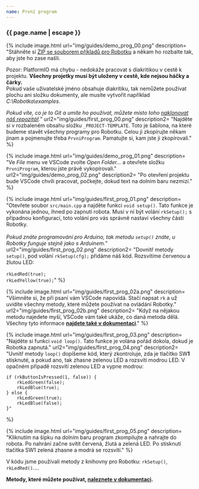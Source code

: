 ```yaml
---
name: První program
---
```


### {{ page.name | escape }}

{% include image.html
    url="img/guides/demo_prog_00.png"
    description=
        "Stáhněte si [ZIP se souborem příkladů pro Robotku](https://github.com/RoboticsBrno/roboruka-examples/archive/stable.zip)
        a někam ho rozbalte tak, aby jste ho zase našli.

<div class=\"alert\">Pozor: PlatformIO má chybu - nedokáže pracovat s diakritikou v cestě k projektu. <b>Všechny projetky musí být uloženy v cestě, kde nejsou háčky a čárky.</b><br>
Pokud vaše uživatelské jméno obsahuje diakritiku, tak nemůžete používat plochu ani složku dokumenty, ale musíte vytvořit například <i>C:\Robotka\examples</i>.</div>

_Pokud víte, co je to Git a umíte ho používat, můžete místo toho [naklonovat náš repozitář](https://github.com/RoboticsBrno/roboruka-examples)._"
    url2="img/guides/first_prog_00.png"
    description2=
        "Najděte si v rozbaleném obsahu složku `_PROJECT-TEMPLATE`. Toto je šablona, na které budeme stavět
        všechny programy pro Robotku. Celou ji zkopírujte někam jinam a pojmenujte třeba `PrvniProgram`.
        Pamatujte si, kam jste ji zkopírovali."
 %}

{% include image.html
    url="img/guides/demo_prog_01.png"
    description=
        "Ve _File_ menu ve VSCode zvolte _Open Folder..._ a otevřete složku `PrvniProgram`, kterou jste právě vykopírovali."
    url2="img/guides/demo_prog_02.png"
    description2=
        "Po otevření projektu bude VSCode chvíli pracovat, počkejte, dokud text na dolním baru nezmizí."
 %}


{% include image.html
    url="img/guides/first_prog_01.png"
    description=
        "Otevřete soubor `src/main.cpp` a najděte funkci `void setup()`. Tato funkce je vykonána jednou, ihned po zapnutí robota.
        Musí v ní být volání `rkSetup();` s případnou konfigurací, toto volání pro vás správně nastaví všechny části Robotky.
        <br/><br/>
        _Pokud znáte programování pro Arduino, tak metodu `setup()` znáte, u Robotky funguje stejně jako s Arduinem._"
    url2="img/guides/first_prog_02.png"
    description2=
        "Dovnitř metody `setup()`, pod volání `rkSetup(cfg);` přidáme náš kód. Rozsvítíme červenou a žlutou LED:<br/><br/>
        `rkLedRed(true);`<br/>
        `rkLedYellow(true);`"
 %}

 {% include image.html
    url="img/guides/first_prog_02a.png"
    description=
        "Všimněte si, že při psaní vám VSCode napovídá. Stačí napsat `rk` a už uvidíte všechny metody, které můžete používat na ovládání Robotky."
    url2="img/guides/first_prog_02b.png"
    description2=
        "Když na nějakou metodu najedete myší, VSCode vám také ukáže, co daná metoda dělá. Všechny tyto informace **[najdete také v dokumentaci](https://roboticsbrno.github.io/RB3201-RBControl-Roboruka-library/modules.html)**."
 %}

 {% include image.html
    url="img/guides/first_prog_03.png"
    description=
        "Najděte si funkci `void loop()`. Tato funkce je volána pořád dokola, dokud je Robotka zapnutá."
    url2="img/guides/first_prog_04.png"
    description2=
        "Uvnitř metody `loop()` dopíšeme kód, který zkontroluje, zda je tlačítko SW**1** stisknuté, a pokud ano, tak zhasne
        zelenou LED a rozsvítí modrou LED. V opačném případě rozsvítí zelenou LED a vypne modrou:

    if (rkButtonIsPressed(1, false)) {
        rkLedGreen(false);
        rkLedBlue(true);
    } else {
        rkLedGreen(true);
        rkLedBlue(false);
    }"
 %}

 {% include image.html
    url="img/guides/first_prog_05.png"
    description=
        "Kliknutím na šipku na dolním baru program zkompilujte a nahrajte do robota. Po nahrání začne
        svítit červená, žlutá a zelená LED. Po stisknutí tlačítka SW1 zelená zhasne a modrá se rozsvítí."
 %}

V kódu jsme používali metody z knihovny pro Robotku: `rkSetup()`, `rkLedRed()`....

**Metody, které můžete používat,
[naleznete v dokumentaci](https://roboticsbrno.github.io/RB3201-RBControl-Roboruka-library/modules.html).**
